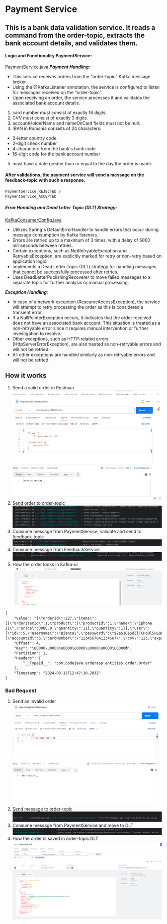 # Payment Service

## This is a bank data validation service. It reads a command from the order-topic, extracts the bank account details, and validates them.

#### Logic and Functionality PaymentService:

[PaymentService.java](https://github.com/OanaBiancaTuca/OrderAppProject/blob/master/PaymentService/src/main/java/com/codejava/paymentservice/services/PaymentService.java)
***Payment Handling:***

- This service receives orders from the "order-topic" Kafka message broker.
- Using the @KafkaListener annotation, the service is configured to listen for messages received on the "order-topic".
- Upon receiving an order, the service processes it and validates the associated bank account details.

1. card number must consist of exactly 16 digits.
2. CVV must consist of exactly 3 digits.
3. accountHolderName and nameOnCard fields must not be null.
4. IBAN in Romania consists of 24 characters:

- 2-letter country code
- 2-digit check number
- 4-characters from the bank's bank code
- 16-digit code for the bank account number

5. must have a date greater than or equal to the day the order is made.

#### After validations, the payment service will send a message on the feedback-topic with such a response.

```
PaymentService_REJECTED /
PaymentService_ACCEPTED
```

##### Error Handling and Dead Letter Topic (DLT) Strategy:

[KafkaConsumerConfig.java](https://github.com/OanaBiancaTuca/OrderAppProject/blob/master/PaymentService/src/main/java/com/codejava/paymentservice/configs/KafkaConsumerConfig.java)

- Utilizes Spring's DefaultErrorHandler to handle errors that occur during message consumption by Kafka listeners.
- Errors are retried up to a maximum of 3 times, with a delay of 5000 milliseconds between retries.
- Certain exceptions, such as NotRetryableException and RetryableException, are explicitly marked for retry or non-retry
  based on application logic.
- Implements a Dead Letter Topic (DLT) strategy for handling messages that cannot be successfully processed after
  retries.
- Uses DeadLetterPublishingRecoverer to move failed messages to a separate topic for further analysis or manual
  processing.

***Exception Handling:***

- In case of a network exception (ResourceAccessException), the service will attempt to retry processing the order as
  this is considered a transient error.
- If a NullPointerException occurs, it indicates that the order received does not have an associated bank account. This
  situation is treated as a non-retryable error since it requires manual intervention or further investigation to
  resolve.
- Other exceptions, such as HTTP-related errors (HttpServerErrorException), are also treated as non-retryable errors and
  will not be retried.
- All other exceptions are handled similarly as non-retryable errors and will not be retried.

## How it works

1. Send a valid order in Postman
   ![Send Order](assets/sendOrder.png)
2. Send order to order-topic
   ![Send Order](assets/sendMessageToKafka.png)
3. Consume message from PaymentService, validate and send to feedback-topic
   ![Read Order](assets/receivedMessage.png)
4. Consume message from FeedbackService
   ![](assets/paymentServiceAccepted.png)
5. How the order looks in Kafka-ui
   ![Kafka UI](assets/messageInKafkaUi.png)

```
{
	"Value": "{\"orderId\":227,\"items\":[{\"orderItemId\":1,\"product\":{\"productId\":1,\"name\":\"Iphone 11\",\"price\":3000.0,\"quantity\":11},\"quantity\":1}],\"user\":{\"id\":5,\"username\":\"Bianca\",\"password\":\"$2a$10$SdZlTCHoQl5HLQRzDnfG2OE2WAoIuYX7nQHk7cNQfUpBCwFEyrMU2\",\"email\":\"bianca@gmail.com\",\"name\":\"bianca\",\"address\":\"\",\"phoneNumber\":\"\",\"enabled\":true,\"accountNonExpired\":true,\"credentialsNonExpired\":true,\"accountNonLocked\":true},\"bankAccount\":{\"accountId\":5,\"cardNumber\":\"1234567841234567\",\"cvv\":123,\"expiryMonth\":12,\"expiryYear\":2024,\"nameOnCard\":\"Bianca\",\"accountHolderName\":\"BCR\",\"ibanNumber\":\"RO49AAAA1131007593840001\"},\"totalAmount\":3000.0,\"status\":\"PENDING\"}",
	"Offset": 4,
	"Key": "\u0000\u0000\u0000\u0000\u0000\u0000\u0000�",
	"Partition": 1,
	"Headers": {
		"__TypeId__": "com.codejava.orderapp.entities.order.Order"
	},
	"Timestamp": "2024-03-13T12:47:10.203Z"
}
```

### Bad Request

1. Send an invalid order
   ![](assets/badRequest.png)
2. Send message to order-topic
   ![](assets/orderInvalid.png)
3. Consume message from PaymentService and move to DLT
   ![](assets/badMessageReceived.png)
4. How the order is saved in order-topic.DLT
   ![](assets/orderTopic.DLT.png)
